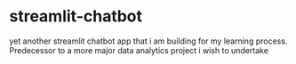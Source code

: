 # streamlit-chatbot
yet another streamlit chatbot app that i am building for my learning process. Predecessor to a more major data analytics project i wish to undertake
